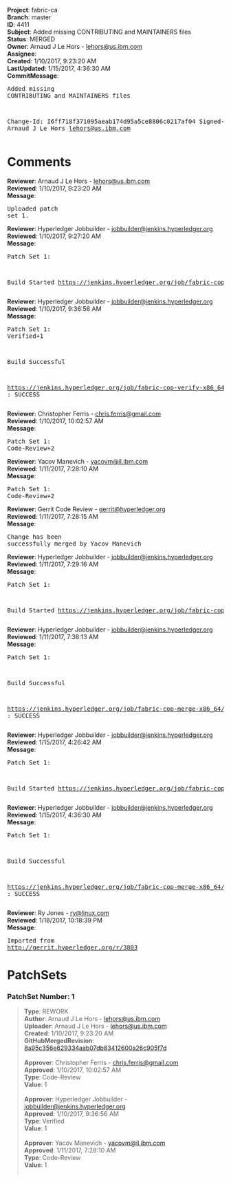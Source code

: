 <strong>Project</strong>: fabric-ca<br><strong>Branch</strong>: master<br><strong>ID</strong>: 4411<br><strong>Subject</strong>: Added missing CONTRIBUTING and MAINTAINERS files<br><strong>Status</strong>: MERGED<br><strong>Owner</strong>: Arnaud J Le Hors - lehors@us.ibm.com<br><strong>Assignee</strong>:<br><strong>Created</strong>: 1/10/2017, 9:23:20 AM<br><strong>LastUpdated</strong>: 1/15/2017, 4:36:30 AM<br><strong>CommitMessage</strong>:<br><pre>Added missing CONTRIBUTING and MAINTAINERS files

Change-Id: I6ff718f371095aeab174d95a5ce8806c0217af04
Signed-off-by: Arnaud J Le Hors <lehors@us.ibm.com>
</pre><h1>Comments</h1><strong>Reviewer</strong>: Arnaud J Le Hors - lehors@us.ibm.com<br><strong>Reviewed</strong>: 1/10/2017, 9:23:20 AM<br><strong>Message</strong>: <pre>Uploaded patch set 1.</pre><strong>Reviewer</strong>: Hyperledger Jobbuilder - jobbuilder@jenkins.hyperledger.org<br><strong>Reviewed</strong>: 1/10/2017, 9:27:20 AM<br><strong>Message</strong>: <pre>Patch Set 1:

Build Started https://jenkins.hyperledger.org/job/fabric-cop-verify-x86_64/292/</pre><strong>Reviewer</strong>: Hyperledger Jobbuilder - jobbuilder@jenkins.hyperledger.org<br><strong>Reviewed</strong>: 1/10/2017, 9:36:56 AM<br><strong>Message</strong>: <pre>Patch Set 1: Verified+1

Build Successful 

https://jenkins.hyperledger.org/job/fabric-cop-verify-x86_64/292/ : SUCCESS</pre><strong>Reviewer</strong>: Christopher Ferris - chris.ferris@gmail.com<br><strong>Reviewed</strong>: 1/10/2017, 10:02:57 AM<br><strong>Message</strong>: <pre>Patch Set 1: Code-Review+2</pre><strong>Reviewer</strong>: Yacov Manevich - yacovm@il.ibm.com<br><strong>Reviewed</strong>: 1/11/2017, 7:28:10 AM<br><strong>Message</strong>: <pre>Patch Set 1: Code-Review+2</pre><strong>Reviewer</strong>: Gerrit Code Review - gerrit@hyperledger.org<br><strong>Reviewed</strong>: 1/11/2017, 7:28:15 AM<br><strong>Message</strong>: <pre>Change has been successfully merged by Yacov Manevich</pre><strong>Reviewer</strong>: Hyperledger Jobbuilder - jobbuilder@jenkins.hyperledger.org<br><strong>Reviewed</strong>: 1/11/2017, 7:29:16 AM<br><strong>Message</strong>: <pre>Patch Set 1:

Build Started https://jenkins.hyperledger.org/job/fabric-cop-merge-x86_64/39/</pre><strong>Reviewer</strong>: Hyperledger Jobbuilder - jobbuilder@jenkins.hyperledger.org<br><strong>Reviewed</strong>: 1/11/2017, 7:38:13 AM<br><strong>Message</strong>: <pre>Patch Set 1:

Build Successful 

https://jenkins.hyperledger.org/job/fabric-cop-merge-x86_64/39/ : SUCCESS</pre><strong>Reviewer</strong>: Hyperledger Jobbuilder - jobbuilder@jenkins.hyperledger.org<br><strong>Reviewed</strong>: 1/15/2017, 4:26:42 AM<br><strong>Message</strong>: <pre>Patch Set 1:

Build Started https://jenkins.hyperledger.org/job/fabric-cop-merge-x86_64/40/</pre><strong>Reviewer</strong>: Hyperledger Jobbuilder - jobbuilder@jenkins.hyperledger.org<br><strong>Reviewed</strong>: 1/15/2017, 4:36:30 AM<br><strong>Message</strong>: <pre>Patch Set 1:

Build Successful 

https://jenkins.hyperledger.org/job/fabric-cop-merge-x86_64/40/ : SUCCESS</pre><strong>Reviewer</strong>: Ry Jones - ry@linux.com<br><strong>Reviewed</strong>: 1/18/2017, 10:18:39 PM<br><strong>Message</strong>: <pre>Imported from http://gerrit.hyperledger.org/r/3803</pre><h1>PatchSets</h1><h3>PatchSet Number: 1</h3><blockquote><strong>Type</strong>: REWORK<br><strong>Author</strong>: Arnaud J Le Hors - lehors@us.ibm.com<br><strong>Uploader</strong>: Arnaud J Le Hors - lehors@us.ibm.com<br><strong>Created</strong>: 1/10/2017, 9:23:20 AM<br><strong>GitHubMergedRevision</strong>: [8a95c356e629334aab07db83412600a26c905f7d](https://github.com/hyperledger-gerrit-archive/fabric-ca/commit/8a95c356e629334aab07db83412600a26c905f7d)<br><br><strong>Approver</strong>: Christopher Ferris - chris.ferris@gmail.com<br><strong>Approved</strong>: 1/10/2017, 10:02:57 AM<br><strong>Type</strong>: Code-Review<br><strong>Value</strong>: 1<br><br><strong>Approver</strong>: Hyperledger Jobbuilder - jobbuilder@jenkins.hyperledger.org<br><strong>Approved</strong>: 1/10/2017, 9:36:56 AM<br><strong>Type</strong>: Verified<br><strong>Value</strong>: 1<br><br><strong>Approver</strong>: Yacov Manevich - yacovm@il.ibm.com<br><strong>Approved</strong>: 1/11/2017, 7:28:10 AM<br><strong>Type</strong>: Code-Review<br><strong>Value</strong>: 1<br><br></blockquote>
